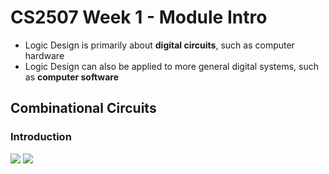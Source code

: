 # CS2507 Week 1 - Module Intro

- Logic Design is primarily about **digital circuits**, such as computer hardware
- Logic Design can also be applied to more general digital systems, such as **computer software**

## Combinational Circuits

### Introduction

![](https://cdn.discordapp.com/attachments/471231303317192735/762657625560055818/output-onlinepngtools.png)
![](https://cdn.discordapp.com/attachments/471231303317192735/762657922140078080/output-onlinepngtools_1.png)
